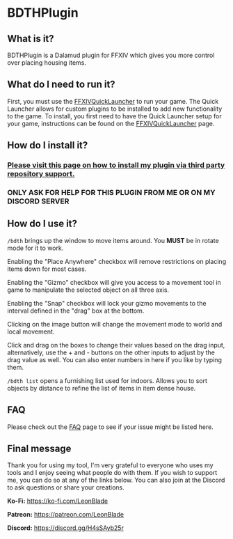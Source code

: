 # BDTHPlugin

## What is it?
BDTHPlugin is a Dalamud plugin for FFXIV which gives you more control over placing housing items.

## What do I need to run it?
First, you must use the [FFXIVQuickLauncher](https://github.com/goatcorp/FFXIVQuickLauncher) to run your game. The Quick Launcher allows for custom plugins to be installed to add new functionality to the game. To install, you first need to have the Quick Launcher setup for your game, instructions can be found on the [FFXIVQuickLauncher](https://github.com/goatcorp/FFXIVQuickLauncher) page.

## How do I install it?
### **[Please visit this page on how to install my plugin via third party repository support.](https://github.com/LeonBlade/DalamudPlugins)**

### **ONLY ASK FOR HELP FOR THIS PLUGIN FROM ME OR ON MY DISCORD SERVER**

## How do I use it?
`/bdth` brings up the window to move items around. You **MUST** be in rotate mode for it to work.

Enabling the "Place Anywhere" checkbox will remove restrictions on placing items down for most cases.

Enabling the "Gizmo" checkbox will give you access to a movement tool in game to manipulate the selected object on all three axis.

Enabling the "Snap" checkbox will lock your gizmo movements to the interval defined in the "drag" box at the bottom.

Clicking on the image button will change the movement mode to world and local movement.

Click and drag on the boxes to change their values based on the drag input, alternatively, use the + and - buttons on the other inputs to adjust by the drag value as well. You can also enter numbers in here if you like by typing them.

`/bdth list` opens a furnishing list used for indoors. Allows you to sort objects by distance to refine the list of items in item dense house.

## FAQ
Please check out the [FAQ](https://github.com/LeonBlade/BDTHPlugin/wiki/FAQ) page to see if your issue might be listed here.

## Final message
Thank you for using my tool, I'm very grateful to everyone who uses my tools and I enjoy seeing what people do with them. If you wish to support me, you can do so at any of the links below. You can also join at the Discord to ask questions or share your creations.

**Ko-Fi:** https://ko-fi.com/LeonBlade

**Patreon:** https://patreon.com/LeonBlade

**Discord:** https://discord.gg/H4sSAyb25r
